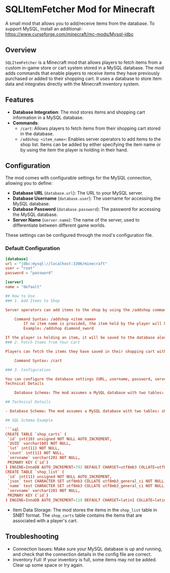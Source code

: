 # SQLItemFetcher Mod for Minecraft
A small mod that allows you to add/receive items from the database.
To support MySQL, install an additional-https://www.curseforge.com/minecraft/mc-mods/Mysql-jdbc

## Overview

`SQLItemFetcher` is a Minecraft mod that allows players to fetch items from a custom in-game store or cart system stored in a MySQL database. The mod adds commands that enable players to receive items they have previously purchased or added to their shopping cart. It uses a database to store item data and integrates directly with the Minecraft inventory system.

## Features

- **Database Integration**: The mod stores items and shopping cart information in a MySQL database.
- **Commands**:
  - `/cart`: Allows players to fetch items from their shopping cart stored in the database.
  - `/addshop <item_name>`: Enables server operators to add items to the shop list. Items can be added by either specifying the item name or by using the item the player is holding in their hand.

## Configuration

The mod comes with configurable settings for the MySQL connection, allowing you to define:
- **Database URL** (`database.url`): The URL to your MySQL server.
- **Database Username** (`database.user`): The username for accessing the MySQL database.
- **Database Password** (`database.password`): The password for accessing the MySQL database.
- **Server Name** (`server.name`): The name of the server, used to differentiate between different game worlds.

These settings can be configured through the mod's configuration file.

### Default Configuration

```toml
[database]
url = "jdbc:mysql://localhost:3306/minecraft"
user = "root"
password = "password"

[server]
name = "default"

## How to Use
### 1. Add Items to Shop

Server operators can add items to the shop by using the /addshop command. This command requires an item in the player's hand. Optionally, you can provide an item name as a parameter.

    Command Syntax: /addshop <item_name>
        If no item name is provided, the item held by the player will be used.
        Example: /addshop diamond_sword

If the player is holding an item, it will be saved to the database along with its NBT (Named Binary Tag) data, making it possible to recover the exact item later.
### 2. Fetch Items from Your Cart

Players can fetch the items they have saved in their shopping cart with the /cart command. This command retrieves items stored in the database and adds them to the player's inventory, if space allows. If the inventory is full, the remaining items stay in the cart for later retrieval.

    Command Syntax: /cart

### 3. Configuration

You can configure the database settings (URL, username, password, server name) in the config.toml file located in the mod's config folder. These settings are used to connect to your MySQL database and store/retrieve item data.
Technical Details

    Database Schema: The mod assumes a MySQL database with two tables: shop_list (stores the items) and shop_carts (stores player cart information).

## Technical Details

- Database Schema: The mod assumes a MySQL database with two tables: shop_list (stores the items) and shop_carts (stores player cart information).

## SQL Schema Example

```sql
CREATE TABLE `shop_carts` (
 `id` int(10) unsigned NOT NULL AUTO_INCREMENT,
 `UUID` varchar(60) NOT NULL,
 `lot` int(11) NOT NULL,
 `count` int(11) NOT NULL,
 `servname` varchar(20) NOT NULL,
 PRIMARY KEY (`id`)
) ENGINE=InnoDB AUTO_INCREMENT=792 DEFAULT CHARSET=utf8mb3 COLLATE=utf8mb3_general_ci
CREATE TABLE `shop_list` (
 `id` int(11) unsigned NOT NULL AUTO_INCREMENT,
 `json` text CHARACTER SET utf8mb3 COLLATE utf8mb3_general_ci NOT NULL,
 `name` text CHARACTER SET utf8mb3 COLLATE utf8mb3_general_ci NOT NULL,
 `servname` varchar(20) NOT NULL,
 PRIMARY KEY (`id`)
) ENGINE=InnoDB AUTO_INCREMENT=119 DEFAULT CHARSET=latin1 COLLATE=latin1_swedish_ci
```

- Item Data Storage: The mod stores the items in the `shop_list` table in SNBT format. The `shop_carts` table contains the items that are associated with a player's cart.


## Troubleshooting

   - Connection Issues: Make sure your MySQL database is up and running, and check that the connection details in the config file are correct.
   - Inventory Full: If your inventory is full, some items may not be added. Clear up some space or try again.